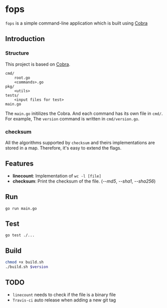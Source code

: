 # fops

`fops` is a simple command-line application which is built using [Cobra](https://github.com/spf13/cobra)

## Introduction

### Structure

This project is based on [Cobra](https://github.com/spf13/cobra).

```
cmd/
    root.go
    <commands>.go
pkg/
    <utils>
tests/
    <input files for test>
main.go
```

The `main.go` initilizes the Cobra. And each command has its own file in `cmd/`. For example, The `version` command is written in `cmd/version.go`.

### checksum

All the algorithms supported by `checksum` and theirs implementations are stored in a map. Therefore, it's easy to extend the flags. 

## Features
- **linecount**: Implementation of `wc -l [file]`
- **checksum**: Print the checksum of the file. (*--md5*, *--sha1*, *--sha256*)

## Run

```
go run main.go
```

## Test

```
go test ./...
```

## Build

```bash
chmod +x build.sh
./build.sh $version
```

## TODO

- `linecount` needs to check if the file is a binary file
- `Travis-ci` auto release when adding a new git tag
